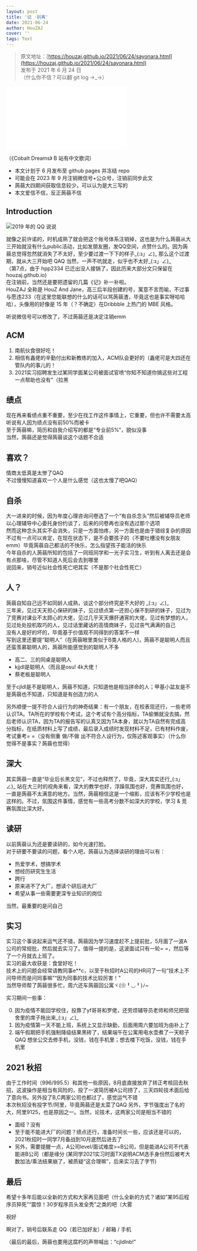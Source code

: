 ```yaml
---
layout: post
title: '记 ·别离'
date: 2021-06-24
author: HouZAJ
cover: ''
tags: Text
---
```


> 原文地址：[https://houzaj.github.io/2021/06/24/sayonara.html](https://houzaj.github.io/2021/06/24/sayonara.html)  
> 发布于 2021 年 6 月 24 日  
>（什么你不信？可以翻 git log →\_→）  

<iframe frameborder="no" border="0" marginwidth="0" marginheight="0" width=330 height=86 src="//music.163.com/outchain/player?type=2&id=1354451040&auto=0&height=66"></iframe>

<iframe frameborder="no" border="0" marginwidth="0" marginheight="0" width=330 height=86 src="//music.163.com/outchain/player?type=2&id=1442605482&auto=0&height=66"></iframe>

（《Cobalt Dreams》 B 站有中文歌词）  

- 本文计划于 6 月发布至 github pages 并冻结 repo
- 可能会在 2023 年 9 月注销微信号+公众号，注销前同步此文
- 蒟蒻大四期间获取信息较少，可以认为是大三写的
- 本文爱信不信，反正蒟蒻不信

## Introduction

![2019 年的 QQ 说说](https://houzajblog-1252277898.cos.ap-chengdu.myqcloud.com/20210624%20sayonara/statement.jpg)

就像之前许诺的，时机成熟了就会把这个账号体系注销掉，这也是为什么蒟蒻从大三开始就没有什么public活动，比如发朋友圈，发QQ空间，点赞什么的。因为蒟蒻总觉得忽然就消失了不太好，至少要过渡一下下的样子_(:з」∠)_ 那么这个过渡期，就从大三开始吧 QAQ 当然，一声不吭就走，似乎也不太好_(:з」∠)_  
（第7点，由于 hpp2334 已迁出没人接锅了，因此历来大部分文只保留在 houzaj.github.io)  
在注销前，当然还是要把遗留的几篇《记》补一补啦。  
HouZAJ 全称是 HouZ And Jane，高三后半段创建的号，寓意不言而喻，不过事与愿违233（在这里您能联想的什么的话可以骂蒟蒻渣，毕竟这也是事实呀哈哈哈），头像用的好像是 15 年（？不确定）在Dribbble 上热门的 MBE 风格。  

听说微信号可以修改了，不过蒟蒻还是决定注销emm  

## ACM

1. 南航伙食很好吃！  
2. 相信有鑫佬的辛勤付出和新教练的加入，ACM队会更好的（鑫佬可是大四还在管队内的事儿的！  
3. 2021实习招聘发生过某同学面某公司被面试官喷“你知不知道你搞这些对工程一点帮助也没有”（拉黑  

## 绩点

现在再来看绩点重不重要，至少在找工作这件事情上，它重要，但也许不需要太高  
听说有人因为绩点没有前50%而被卡  
至于蒟蒻嘛，简历和自我介绍写的都是“专业前5%”，貌似没事  
当然，蒟蒻还是觉得蒟蒻谈这个话题不合适  

## 喜欢？

情商太低真是太惨了QAQ  
不过慢慢知道喜欢一个人是什么感觉（这也太慢了吧QAQ）  

## 自杀

大一进来的时候，因为年度心理咨询问卷选了一个“有自杀念头”然后被辅导员老师以心理辅导中心委托身份约谈了，后来的问卷再也没有选过那个选项  
然而这种念头其实不会消失，只是一方面怕疼，另一方面也是由于错综复杂的原因  
不过有一点可以肯定，在现在状态下，是不会要孩子的（不要吐槽没有女朋友emm）毕竟蒟蒻自己都活的不快乐，怎么指望孩子能活的快乐  
今年自杀的人蒟蒻所知的包括了一同班同学和一光子实习生，听到有人离去还是会有点那啥，尽管不知道人死后会去到哪里  
说回来，销号近似社会性死亡吧其实（不是那个社会性死亡）  

## 人？

蒟蒻自知自己远不如同龄人成熟，谈这个部分终究是不大好的 \_(:з」∠)\_  
三年来，见过天天担心保研的妹子，见过绩点第一还担心保不到研的妹子，见过为了竞赛对课业不太顾心的大佬，见过几乎天天爆肝通宵的大佬，见过有梦想的人，见过处处投机取巧的人，见过话里藏话的高情商妹子，见过丧气满满的自己  
没有人是好的坏的，毕竟基于价值观不同得到的答案不一样  
写到这里还要提“聪明人”（在蒟蒻眼里类似于B类人格的人)，蒟蒻不是聪明人而且还蛮羡慕聪明人的，蒟蒻所能感觉到的聪明人不多  

- 高二、三的同桌是聪明人  
- kjjdl是聪明人（而且是osu! 4k大佬！  
- 蔡老板是聪明人  

至于cjldl是不是聪明人，蒟蒻不知道，只知道他是相当拼命的人；甲基小盆友是不是蒟蒻也不知道，只知道是有创造力的人  

另外顺便一提不符合人设行为的神奇结果：有一个朋友，在校表现还行，一些老师认识TA。TA所在的学校有个考试，这个考试有个高分指标，TA偷懒就没去搞，然后老师认识TA，因为TA的报告写的认真又因为TA本身，就以为TA自然有完成高分指标，在纸质材料上写了成绩，最后录入成绩时发现材料不足，已有材料作废，考试重考= =（没有侧重 做/不做 出不符合人设行为，仅陈述客观事实）（什么你觉得不是事实？蒟蒻也觉得）  

## 深大

其实蒟蒻一直是“毕业后长黑文见”，不过也释然了，毕竟，深大其实还行\_(:з」∠)\_
站在大三时的视角来看，深大的教学也好，浮躁氛围也好，竞赛氛围也好，一直是蒟蒻不太满意的地方。当然，蒟蒻相信这是一个缩影，应该有不少学校也是这样的。不过，氛围这件事情，感觉有一些高考分数不如深大的学校，学习 & 竞赛氛围比深大好。  

## 读研

以前蒟蒻认为还是要读研的，如今光速打脸。  
对于研要不要读的问题，看个人吧，蒟蒻认为选择读研的理由可以有：  

- 热爱学术，想搞学术  
- 想经历研究生生活  
- 跨行  
- 原来进不了大厂，想读个研后进大厂  
- 希望从事一些需要更深专业知识的岗位  

当然，最重要的是问自己  

## 实习

实习这个事说起来运气还不错，蒟蒻因为学习速度赶不上提前批，5月面了一波A公司的常规批，然后就去实习了。值得一提的是，这波面试只有一轮= =，然后等了一个月就去上班了。  
实习的最大收获是：食堂好吃！  
技术上的问题会经常请教同事e**c，以至于秋招时A公司的HR问了一句“技术上不问导师而是问同事嘛”“因为同事的技术比较厉害！"  
当然导师帮了蒟蒻很多忙，周六还车蒟蒻回公寓ヾ(❀╹◡╹)ﾉ~  

实习期间一些事：  

0. 因为疫情不能回学校住，投靠了yf哥哥和罗佬，还劳烦辅导员老师和师兄把宿舍里的席子拖出来_(:з」∠)_  
1. 因为疫情第一天不能上班，系统上又显示缺勤，后面用周六要加班为由补上了  
2. 端午假期把手机强制降级结果黑砖了，结果端午在公寓用电水壶煮了一天粽子 QAQ 想坐公交去修手机，没钱，钱在手机里；想去楼下吃饭，没钱，钱在手机里  


## 2021 秋招

由于工作时间（996/995.5）和其他一些原因，8月底直接放弃了转正考核回去秋招，这波操作是相当有风险的，投了一波简历被A公司捞了，三天四轮技术面后给了意向书。另外投了B,C两家公司也都过了，感觉运气不错  
本次秋招没有投字节/阿里，毕竟蒟蒻还是太菜了QAQ 另外，字节强度出了名的大，阿里9125，也是原因之一。当然，论技术，这两家公司是相当不错的  

- 面经？没有  
- 至于能不能进大厂的问题？绩点还行，准备时间长一些，应该还是可以的，2021秋招时一同学7月备战到10月底然后进去了  
- 另外，需要提醒一点，A公司level/面试难度>=B公司，但是能进A公司不代表能进B公司（都是缘分  (某同学2021实习时面TX说明ACM选手身份然后被考大数加法/乘法结果崩了，被质疑“这合理嘛”，后来实习去了字节)  

## 最后

希望十多年后能以全新的方式和大家再见面吧（什么全新的方式？诸如“某95后程序员猝死”“震惊！30岁程序员头发全秃”之类的吧（大雾  

祝好  

啊对了，销号后联系走 QQ（若已加好友）/ 邮箱 / 手机  


（最后的最后，蒟蒻也要用这腐朽的声带喊出：“cjldlnb!”  
